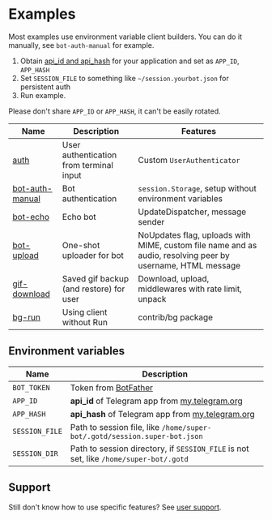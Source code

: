 # Examples

Most examples use environment variable client builders.
You can do it manually, see `bot-auth-manual` for example.

1. Obtain [api_id and api_hash](https://core.telegram.org/api/obtaining_api_id) for your application and set as `APP_ID`, `APP_HASH`
2. Set `SESSION_FILE` to something like `~/session.yourbot.json` for persistent auth
3. Run example.

Please don't share `APP_ID` or `APP_HASH`, it can't be easily rotated.

| Name                                        | Description         | Features |
|---------------------------------------------|---------------------|----------|
| [auth](auth/main.go)                        | User authentication from terminal input | Custom `UserAuthenticator`
| [bot-auth-manual](bot-auth-manual/main.go)  | Bot authentication  | `session.Storage`, setup without environment variables
| [bot-echo](bot-echo/main.go)                | Echo bot            | UpdateDispatcher, message sender
| [bot-upload](bot-upload/main.go)            | One-shot uploader for bot | NoUpdates flag, uploads with MIME, custom file name and as audio, resolving peer by username, HTML message
| [gif-download](gif-download/main.go)        | Saved gif backup (and restore) for user | Download, upload, middlewares with rate limit, unpack
| [bg-run](bg-run/main.go)                    | Using client without Run | contrib/bg package

## Environment variables

| Name             | Description
|------------------|---------------
| `BOT_TOKEN`      | Token from [BotFather](https://core.telegram.org/bots#6-botfather)
| `APP_ID`         | **api_id** of Telegram app from [my.telegram.org](https://my.telegram.org/apps)
| `APP_HASH`       | **api_hash** of Telegram app from [my.telegram.org](https://my.telegram.org/apps)
| `SESSION_FILE`   | Path to session file, like `/home/super-bot/.gotd/session.super-bot.json`
| `SESSION_DIR`    | Path to session directory, if `SESSION_FILE` is not set, like `/home/super-bot/.gotd`

## Support

Still don't know how to use specific features? See [user support](../.github/SUPPORT.md).
